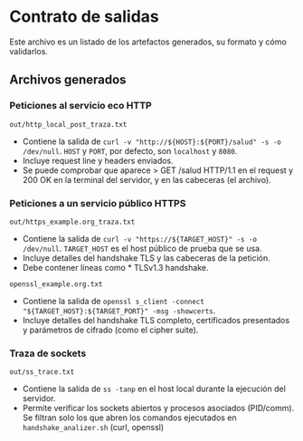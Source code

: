 # Contrato de salidas

Este archivo es un listado de los artefactos generados, su formato y cómo validarlos. 

## Archivos generados

### Peticiones al servicio eco HTTP

`out/http_local_post_traza.txt`
- Contiene la salida de `curl -v "http://${HOST}:${PORT}/salud" -s -o /dev/null`. `HOST` y `PORT`, por defecto, son `localhost` y `8080`.
- Incluye request line y headers enviados.
- Se puede comprobar que aparece > GET /salud HTTP/1.1 en el request y 200 OK en la terminal del servidor, y en las cabeceras (el archivo).

### Peticiones a un servicio público HTTPS

`out/https_example.org_traza.txt`
- Contiene la salida de `curl -v "https://${TARGET_HOST}" -s -o /dev/null`. `TARGET_HOST` es el host público de prueba que se usa.
- Incluye detalles del handshake TLS y las cabeceras de la petición.
- Debe contener líneas como * TLSv1.3 handshake.

`openssl_example.org.txt`
- Contiene la salida de `openssl s_client -connect "${TARGET_HOST}:${TARGET_PORT}" -msg -showcerts`.
- Incluye detalles del handshake TLS completo, certificados presentados y parámetros de cifrado (como el cipher suite).

### Traza de sockets

`out/ss_trace.txt`
- Contiene la salida de `ss -tanp` en el host local durante la ejecución del servidor.
- Permite verificar los sockets abiertos y procesos asociados (PID/comm). Se filtran solo los que abren los comandos ejecutados en `handshake_analizer.sh` (curl, openssl)